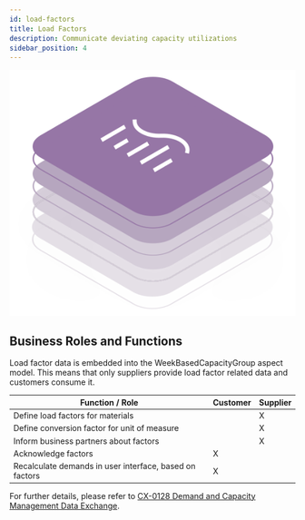 ```yaml
---
id: load-factors
title: Load Factors
description: Communicate deviating capacity utilizations
sidebar_position: 4
---
```


![DCM kit banner](/img/kit-icons/dcm-kit-icon.svg)

## Business Roles and Functions

Load factor data is embedded into the WeekBasedCapacityGroup aspect model. This means that only suppliers provide load factor related data and customers consume it.

|Function / Role|Customer|Supplier|
|-|-|-|
|Define load factors for materials||X|
|Define conversion factor for unit of measure||X|
|Inform business partners about factors||X|
|Acknowledge factors|X||
|Recalculate demands in user interface, based on factors |X||

For further details, please refer to [CX-0128 Demand and Capacity Management Data Exchange][StandardLibrary].

[StandardLibrary]: https://catena-x.net/de/standard-library
